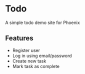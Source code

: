 # Todo

A simple todo demo site for Phoenix

## Features

* Register user
* Log in using email/password
* Create new task
* Mark task as complete
